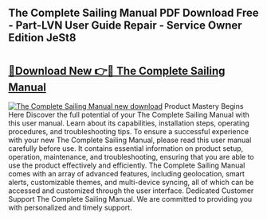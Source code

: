 ## The Complete Sailing Manual PDF Download Free - Part-LVN User Guide Repair - Service Owner Edition JeSt8

# <h2><a href="http://cf24208.oget.top/?id=The+Complete+Sailing+Manual">🔗Download New 👉🔴 The Complete Sailing Manual</a></h2>

[![The Complete Sailing Manual new download](https://i.imgur.com/5g1atiW.png)](http://cf24208.oget.top/?id=The+Complete+Sailing+Manual)
Product Mastery Begins Here Discover the full potential of your The Complete Sailing Manual with this user manual. Learn about its capabilities, installation steps, operating procedures, and troubleshooting tips. To ensure a successful experience with your new The Complete Sailing Manual, please read this user manual carefully before use. It contains essential information on product setup, operation, maintenance, and troubleshooting, ensuring that you are able to use the product effectively and efficiently. The Complete Sailing Manual comes with an array of advanced features, including geolocation, smart alerts, customizable themes, and multi-device syncing, all of which can be accessed and customized through the user interface. Dedicated Customer Support The Complete Sailing Manual. We are committed to providing you with personalized and timely support.
